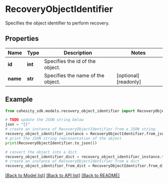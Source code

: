 # RecoveryObjectIdentifier

Specifies the object identifier to perform recovery.

## Properties

Name | Type | Description | Notes
------------ | ------------- | ------------- | -------------
**id** | **int** | Specifies the id of the object. | 
**name** | **str** | Specifies the name of the object. | [optional] [readonly] 

## Example

```python
from cohesity_sdk.models.recovery_object_identifier import RecoveryObjectIdentifier

# TODO update the JSON string below
json = "{}"
# create an instance of RecoveryObjectIdentifier from a JSON string
recovery_object_identifier_instance = RecoveryObjectIdentifier.from_json(json)
# print the JSON string representation of the object
print(RecoveryObjectIdentifier.to_json())

# convert the object into a dict
recovery_object_identifier_dict = recovery_object_identifier_instance.to_dict()
# create an instance of RecoveryObjectIdentifier from a dict
recovery_object_identifier_from_dict = RecoveryObjectIdentifier.from_dict(recovery_object_identifier_dict)
```
[[Back to Model list]](../README.md#documentation-for-models) [[Back to API list]](../README.md#documentation-for-api-endpoints) [[Back to README]](../README.md)


